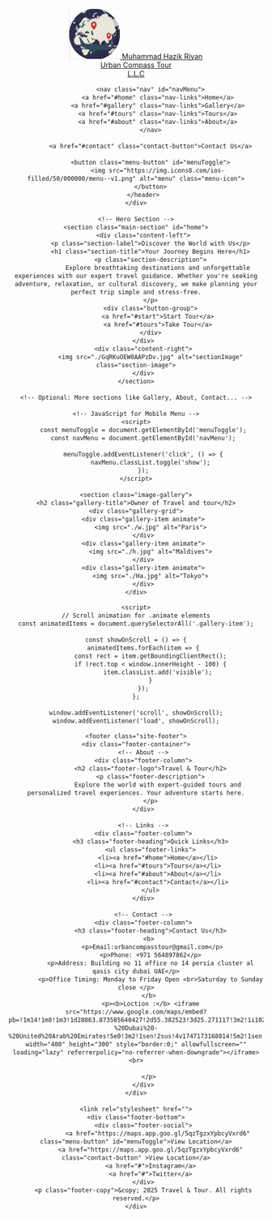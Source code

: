 <!DOCTYPE html>
<html lang="en">
<head>
    <meta charset="UTF-8">
    <meta name="viewport" content="width=device-width, initial-scale=1.0">
    <title>Travel and Tour Agency</title>
    <link rel="stylesheet" href="./css travel.css">
    <style>

/* RESET & BASE STYLES */
* {
    margin: 0;
    padding: 0;
    box-sizing: border-box;
}

body {
    font-family: 'Segoe UI', sans-serif;
    line-height: 1.6;
    background-color: #f8f9fa;
    color: #333;
}

a {
    text-decoration: none;
}

/* HEADER */
.header {
    background-color: #fff;
    box-shadow: 0 2px 10px rgba(0, 0, 0, 0.1);
    position: sticky;
    top: 0;
    z-index: 999;
    padding: 1rem 2rem;
}

.header-content {
    display: flex;
    justify-content: space-between;
    align-items: center;
    flex-wrap: wrap;
}

.logo {
    display: flex;
    align-items: center;
    gap: 10px;
    font-weight: bold;
    color:rgba(59, 107, 221, 0.879);
    font-size: 1.5rem;
}

.nav {
    display: flex;
    gap: 1.5rem;
}

.nav-links {
    color: #333;
    font-weight: 500;
    transition: color 0.3s ease;
}

.nav-links:hover {
    color: #ff6347;
}

.contact-button {
    background-color: #ff6347;
    color: #fff;
    padding: 0.6rem 1rem;
    border-radius: 5px;
    transition: background 0.3s ease;
}

.contact-button:hover {
    background-color: #e5533f;
}

.menu-button {
    display: none;
    background: none;
    border: none;
    cursor: pointer;
}

.menu-icon {
    width: 30px;
}

/* MAIN SECTION */
.main-section {
    display: flex;
    flex-wrap: wrap;
    padding: 4rem 2rem;
    align-items: center;
    justify-content: space-between;
    gap: 2rem;
    background: linear-gradient(135deg, #FF6347, #1E90FF);
    border-radius: 10px;
    box-shadow: 0 4px 15px rgba(0, 0, 0, 0.1);
}

.content-left {
    flex: 1;
    animation: slideInLeft 1.2s ease;
}

.section-label {
    color: #ff6347;
    font-weight: 600;
    margin-bottom: 0.5rem;
}

.section-title {
    font-size: 2.8rem;
    font-weight: bold;
    margin-bottom: 1rem;
}

.section-description {
    font-size: 1.1rem;
    max-width: 600px;
    margin-bottom: 2rem;
}

.button-group a {
    padding: 0.8rem 1.5rem;
    margin-right: 1rem;
    background-color: #ff6347;
    color: #fff;
    border-radius: 5px;
    transition: transform 0.3s ease;
}

.button-group a:hover {
    transform: scale(1.05);
}

.content-right {
    flex: 1;
    display: flex;
    justify-content: center;
    animation: slideInRight 1.2s ease;
}

.section-image {
    max-width: 100%;
    border-radius: 10px;
    box-shadow: 0 10px 20px rgba(0, 0, 0, 0.1);
}

/* ANIMATIONS */
@keyframes slideInLeft {
    0% {
        opacity: 0;
        transform: translateX(-50%);
    }
    100% {
        opacity: 1;
        transform: translateX(0);
    }
}

@keyframes slideInRight {
    0% {
        opacity: 0;
        transform: translateX(100%);
    }
    100% {
        opacity: 1;
        transform: translateX(0);
    }
}

/* GALLERY STYLES */
.image-gallery {
    padding: 4rem 2rem;
    background-color: #f9f9f9;
    text-align: center;
}

.gallery-title {
    font-size: 2rem;
    margin-bottom: 2rem;
    color: #333;
}

.gallery-grid {
    display: flex;
    flex-wrap: wrap;
    justify-content: center;
    gap: 2rem;
}

.gallery-item {
    flex: 1;
    max-width: 300px;
    transform: scale(1);
    transition: transform 0.3s ease, box-shadow 0.3s ease;
    opacity: 0;
    transform: translateY(50px);
}

.gallery-item img {
    width: 100%;
    border-radius: 8px;
    box-shadow: 0 4px 10px rgba(0, 0, 0, 0.1);
    transition: transform 0.3s ease;
}

.gallery-item h3 {
    margin-top: 1rem;
    color: #555;
}

/* Hover Zoom Effect */
.gallery-item:hover img {
    transform: scale(1.05);
}

/* Scroll Animation */
.gallery-item.visible {
    opacity: 1;
    transform: translateY(0);
    transition: all 0.6s ease-in-out;
}

/* FOOTER */
.site-footer {
    background-color: #222;
    color: #fff;
    padding: 3rem 2rem 2rem;
    text-align: center;
    border-radius: 10px;
    box-shadow: 0 4px 15px rgba(0, 0, 0, 0.2);
}

.footer-container {
    display: flex;
    flex-wrap: wrap;
    justify-content: space-between;
    gap: 2rem;
    max-width: 1200px;
    margin: auto;
    text-align: left;
}

.footer-column {
    flex: 1;
    min-width: 250px;
}

.footer-logo {
    color: #ff6347;
    font-size: 1.5rem;
    margin-bottom: 1rem;
}

.footer-description {
    font-size: 1rem;
    line-height: 1.6;
}

.footer-heading {
    color: #ff6347;
    margin-bottom: 0.8rem;
}

.footer-links {
    list-style: none;
    padding: 0;
}

.footer-links li {
    margin-bottom: 0.5rem;
}

.footer-links a {
    color: #fff;
    text-decoration: none;
    transition: color 0.3s ease;
}

.footer-links a:hover {
    color: #ff6347;
}

.footer-bottom {
    margin-top: 2rem;
    border-top: 1px solid #444;
    padding-top: 1rem;
}

.footer-social a {
    margin: 0 10px;
    color: #ff6347;
    text-decoration: none;
    font-weight: 500;
}

.footer-social a:hover {
    text-decoration: underline;
}

.footer-copy {
    font-size: 0.9rem;
    margin-top: 1rem;
}

/* MEDIA QUERIES */
@media (max-width: 768px) {
    .main-section {
        flex-direction: column;
        text-align: center;
    }

    .nav {
        display: none;
        flex-direction: column;
        width: 100%;
        margin-top: 1rem;
        background-color: #fff;
        padding: 1rem;
        box-shadow: 0 4px 6px rgba(0, 0, 0, 0.1);
    }

    .nav.show {
        display: flex;
    }

    .menu-button {
        display: block;
    }

    .button-group a {
        display: block;
        margin: 0.5rem auto;
        width: 70%;
    }

    .section-title {
        font-size: 2rem;
    }

    .gallery-item {
        max-width: 90%;
    }

    .footer-container {
        flex-direction: column;
        text-align: center;
    }

    .footer-column {
        text-align: center;
    }

    /* Ensure the hero image is responsive */
    .content-right img {
        max-width: 100%;
    }
}

@media (max-width: 480px) {
    .section-description {
        font-size: 1rem;
    }

    .gallery-item {
        max-width: 90%;
    }

    .footer-copy {
        font-size: 0.8rem;
    }
} 
    </style>
</head>
<body>
    <!-- Header -->
    <div class="header">
        <header class="header-content">
            <a href="#" class="logo">
                <img src="./logo.logo.com.png" alt="logoImage" class="logo-icon" width="100">
                   Muhammad Hazik Riyan  <br> Urban Compass Tour <br> L.L.C
            </a>

            <nav class="nav" id="navMenu">
                <a href="#home" class="nav-links">Home</a>
                <a href="#gallery" class="nav-links">Gallery</a>
                <a href="#tours" class="nav-links">Tours</a>
                <a href="#about" class="nav-links">About</a>
            </nav>

            <a href="#contact" class="contact-button">Contact Us</a>

            <button class="menu-button" id="menuToggle">
                <img src="https://img.icons8.com/ios-filled/50/000000/menu--v1.png" alt="menu" class="menu-icon">
            </button>
        </header>
    </div>

    <!-- Hero Section -->
    <section class="main-section" id="home">
        <div class="content-left">
            <p class="section-label">Discover the World with Us</p>
            <h1 class="section-title">Your Journey Begins Here</h1>
            <p class="section-description">
                Explore breathtaking destinations and unforgettable experiences with our expert travel guidance. Whether you're seeking adventure, relaxation, or cultural discovery, we make planning your perfect trip simple and stress-free.
            </p>
            <div class="button-group">
                <a href="#start">Start Tour</a>
                <a href="#tours">Take Tour</a>
            </div>
        </div>
        <div class="content-right">
            <img src="./GqRKuOEW0AAPzDv.jpg" alt="sectionImage" class="section-image">
        </div>
    </section>

    <!-- Optional: More sections like Gallery, About, Contact... -->

    <!-- JavaScript for Mobile Menu -->
    <script>
        const menuToggle = document.getElementById('menuToggle');
        const navMenu = document.getElementById('navMenu');

        menuToggle.addEventListener('click', () => {
            navMenu.classList.toggle('show');
        });
    </script>

    <section class="image-gallery">
    <h2 class="gallery-title">Owner of Travel and tour</h2>
    <div class="gallery-grid">
        <div class="gallery-item animate">
            <img src="./w.jpg" alt="Paris">
        </div>
        <div class="gallery-item animate">
            <img src="./h.jpg" alt="Maldives">
        </div>
        <div class="gallery-item animate">
            <img src="./Ha.jpg" alt="Tokyo">
        </div>
    </div>
</section>

    <script>
    // Scroll animation for .animate elements
    const animatedItems = document.querySelectorAll('.gallery-item');

    const showOnScroll = () => {
        animatedItems.forEach(item => {
            const rect = item.getBoundingClientRect();
            if (rect.top < window.innerHeight - 100) {
                item.classList.add('visible');
            }
        });
    };

    window.addEventListener('scroll', showOnScroll);
    window.addEventListener('load', showOnScroll);
</script>


 
    <footer class="site-footer">
    <div class="footer-container">
        <!-- About -->
        <div class="footer-column">
            <h2 class="footer-logo">Travel & Tour</h2>
            <p class="footer-description">
                Explore the world with expert-guided tours and personalized travel experiences. Your adventure starts here.
            </p>
        </div>

        <!-- Links -->
        <div class="footer-column">
            <h3 class="footer-heading">Quick Links</h3>
            <ul class="footer-links">
                <li><a href="#home">Home</a></li>
                <li><a href="#tours">Tours</a></li>
                <li><a href="#about">About</a></li>
                <li><a href="#contact">Contact</a></li>
            </ul>
        </div>

        <!-- Contact -->
        <div class="footer-column">
            <h3 class="footer-heading">Contact Us</h3>
           <b>
             <p>Email:urbancompasstour@gmail.com</p>
            <p>Phone: +971 564897862</p>
            <p>Address: Building no 11 office no 14 persia cluster al qasis city dubai UAE</p>
            <p>Office Timing: Monday to Friday Open <br>Saturday to Sunday close </p>
           </b>
            <p><b>Loction :</b> <iframe src="https://www.google.com/maps/embed?pb=!1m14!1m8!1m3!1d28863.873585640427!2d55.382523!3d25.271117!3m2!1i1024!2i768!4f13.1!3m3!1m2!1s0x3e5f5c35d410acf3%3A0xe8aff9f4de65bf11!2sAl%20Qusais%20-%20Dubai%20-%20United%20Arab%20Emirates!5e0!3m2!1sen!2sus!4v1747173168814!5m2!1sen!2sus" width="400" height="300" style="border:0;" allowfullscreen="" loading="lazy" referrerpolicy="no-referrer-when-downgrade"></iframe><br>
           
            </p> 
        </div>
    </div>

    <link rel="stylesheet" href="">
    <div class="footer-bottom">
        <div class="footer-social">
                <a href="https://maps.app.goo.gl/5qzTgzxYpbcyVxrd6" class="menu-button" id="menuToggle">View Location</a>
            <a href="https://maps.app.goo.gl/5qzTgzxYpbcyVxrd6" class="contact-button" >View Location</a>
            <a href="#">Instagram</a>
            <a href="#">Twitter</a>
        </div>
        <p class="footer-copy">&copy; 2025 Travel & Tour. All rights reserved.</p>
    </div>
</footer>


</body>
</html>
